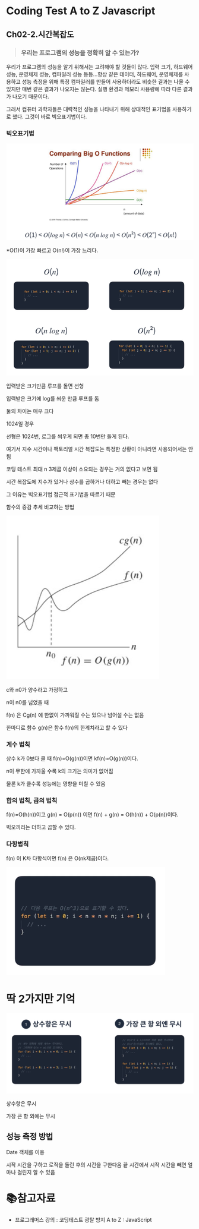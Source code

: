 # Coding Test A to Z Javascript

## Ch02-2.시간복잡도

> ### 우리는 프로그램의 성능을 정확히 알 수 있는가?

우리가 프로그램의 성능을 알기 위해서는 고려해야 할 것들이 많다. 입력 크기, 하드웨어 성능, 운영체제 성능, 컴파일러 성능 등등...항상 같은 데이터, 하드웨어, 운영체제를 사용하고 성능 측정을 위해 특정 컴파일러를 만들어 사용하더라도 비슷한 결과는 나올 수 있지만 매번 같은 결과가 나오지는 않는다. 실행 환경과 메모리 사용량에 따라 다른 결과가 나오기 때문이다.

그래서 컴퓨터 과학자들은 대략적인 성능을 나타내기 위해 상대적인 표기법을 사용하기로 했다. 그것이 바로 빅오표기법이다. 

### 빅오표기법

![image-20220624101424448](md-images/image-20220624101424448.png)

*O(1)이 가장 빠르고 O(n!)이 가장 느리다.

![image-20220624101727747](md-images/image-20220624101727747.png)

입력받은 크기만큼 루프를 돌면 선형

입력받은 크기에 log를 씌운 만큼 루프를 돔

둘의 차이는 매우 크다

1024일 경우

선형은 1024번, 로그를 씌우게 되면 총 10번만 돌게 된다.

여기서 지수 시간이나 팩토리얼 시간 복잡도는 특정한 상황이 아니라면 사용되어서는 안됨

코딩 테스트 최대 n 3제곱 이상이 소요되는 경우는 거의 없다고 보면 됨

시간 복잡도에 지수가 있거나 상수를 곱하거나 더하고 빼는 경우는 없다

그 이유는 빅오표기법 점근적 표기법을 따르기 때문

함수의 증감 추세 비교하는 방법

![image-20220624103134067](md-images/image-20220624103134067.png)	

c와 n0가 양수라고 가정하고

n이 n0를 넘었을 때

f(n) 은 Cg(n) 에 한없이 가까워질 수는 있으나 넘어설 수는 없음

한마디로 함수 g(n)은 함수 f(n)의 한계치라고 할 수 있다



### 계수 법칙

상수 k가 0보다 클 때 f(n)=O(g(n))이면 kf(n)=O(g(n))이다.

n이 무한에 가까울 수록 k의 크기는 의미가 없어짐

물론 k가 클수록 성능에는 영향을 미칠 수 있음

### 합의 법칙, 곱의 법칙

f(n)=O(h(n))이고 g(n) = O(p(n)) 이면 f(n) + g(n) = O(h(n)) + O(p(n))이다.

빅오끼리는 더하고 곱할 수 있다. 

### 다항법칙

f(n) 이 K차 다항식이면 f(n) 은 O(nk제곱)이다.

![image-20220624104625560](md-images/image-20220624104625560.png)	

# 딱 2가지만 기억

![image-20220624104746563](md-images/image-20220624104746563.png)



상수항은 무시

가장 큰 항 외에는 무시

## 성능 측정 방법

Date 객체를 이용

시작 시간을 구하고 로직을 돌린 후의 시간을 구한다음 끝 시간에서 시작 시간을 빼면 얼마나 걸린지 알 수 있음







# :books:참고자료

- 프로그래머스 강의 : 코딩테스트 광탈 방지 A to Z : JavaScript

